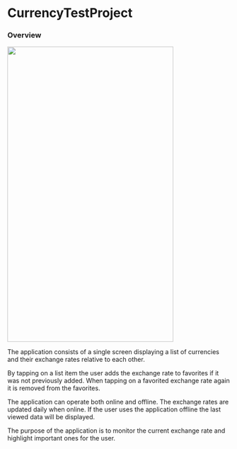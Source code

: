 # CurrencyTestProject
 
### Overview
<img src="https://i.imgur.com/mQo7r2W.png" width="375" height="667">

The application consists of a single screen displaying a list of currencies and their exchange rates relative to each other.

By tapping on a list item the user adds the exchange rate to favorites if it was not previously added. When tapping on a favorited exchange rate again it is removed from the favorites.

The application can operate both online and offline. The exchange rates are updated daily when online. If the user uses the application offline the last viewed data will be displayed.

The purpose of the application is to monitor the current exchange rate and highlight important ones for the user.

